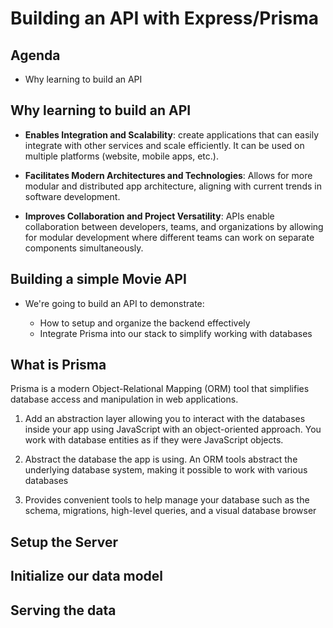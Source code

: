 # Building an API with Express/Prisma

## Agenda

- Why learning to build an API


## Why learning to build an API

- **Enables Integration and Scalability**: create applications that can easily integrate with other services and scale efficiently. It can be used on multiple platforms (website, mobile apps, etc.).

- **Facilitates Modern Architectures and Technologies**:  Allows for more modular and distributed app architecture, aligning with current trends in software development. 

- **Improves Collaboration and Project Versatility**: APIs enable collaboration between developers, teams, and organizations by allowing for modular development where different teams can work on separate components simultaneously.

## Building a simple Movie API

- We're going to build an API to demonstrate:

  - How to setup and organize the backend effectively
  - Integrate Prisma into our stack to simplify working with databases


## What is Prisma

Prisma is a modern Object-Relational Mapping (ORM) tool that simplifies database access and manipulation in web applications.

1. Add an abstraction layer allowing you to interact with the databases inside your app using JavaScript with an object-oriented approach. You work with database entities as if they were JavaScript objects.

2. Abstract the database the app is using. An ORM tools abstract the underlying database system, making it possible to work with various databases

3. Provides convenient tools to help manage your database such as the schema, migrations, high-level queries, and a visual database browser


## Setup the Server

## Initialize our data model

## Serving the data

